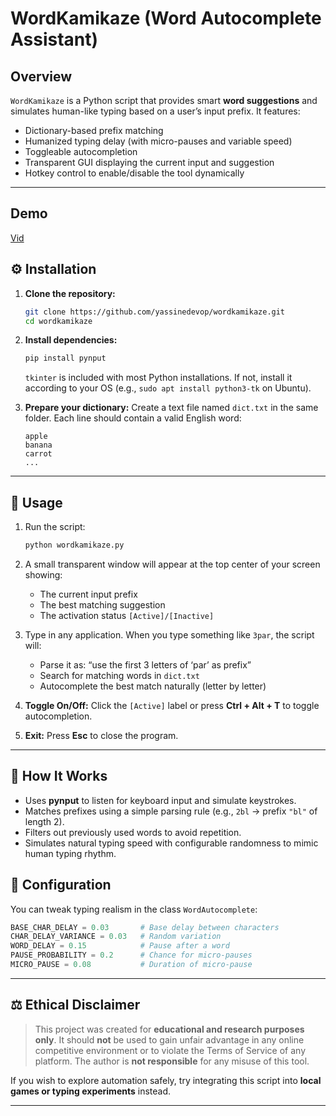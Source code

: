 
# WordKamikaze (Word Autocomplete Assistant)


## Overview

`WordKamikaze` is a Python script that provides smart **word suggestions** and simulates human-like typing based on a user’s input prefix.
It features:

* Dictionary-based prefix matching
* Humanized typing delay (with micro-pauses and variable speed)
* Toggleable autocompletion
* Transparent GUI displaying the current input and suggestion
* Hotkey control to enable/disable the tool dynamically

---
## Demo


[Vid](https://github.com/user-attachments/assets/15a3543a-2362-4d3b-a5d6-54fe740bdde0)

## ⚙️ Installation

1. **Clone the repository:**

   ```bash
   git clone https://github.com/yassinedevop/wordkamikaze.git
   cd wordkamikaze
   ```

2. **Install dependencies:**

   ```bash
   pip install pynput
   ```

   `tkinter` is included with most Python installations.
   If not, install it according to your OS (e.g., `sudo apt install python3-tk` on Ubuntu).

3. **Prepare your dictionary:**
   Create a text file named `dict.txt` in the same folder.
   Each line should contain a valid English word:

   ```
   apple
   banana
   carrot
   ...
   ```

---

## 🚀 Usage

1. Run the script:

   ```bash
   python wordkamikaze.py
   ```

2. A small transparent window will appear at the top center of your screen showing:

   * The current input prefix
   * The best matching suggestion
   * The activation status `[Active]/[Inactive]`

3. Type in any application.
   When you type something like `3par`, the script will:

   * Parse it as: “use the first 3 letters of ‘par’ as prefix”
   * Search for matching words in `dict.txt`
   * Autocomplete the best match naturally (letter by letter)

4. **Toggle On/Off:**
   Click the `[Active]` label or press **Ctrl + Alt + T** to toggle autocompletion.

5. **Exit:**
   Press **Esc** to close the program.

---

## 🧩 How It Works

* Uses **pynput** to listen for keyboard input and simulate keystrokes.
* Matches prefixes using a simple parsing rule (e.g., `2bl` → prefix `"bl"` of length 2).
* Filters out previously used words to avoid repetition.
* Simulates natural typing speed with configurable randomness to mimic human typing rhythm.



## 🧰 Configuration

You can tweak typing realism in the class `WordAutocomplete`:

```python
BASE_CHAR_DELAY = 0.03       # Base delay between characters
CHAR_DELAY_VARIANCE = 0.03   # Random variation
WORD_DELAY = 0.15            # Pause after a word
PAUSE_PROBABILITY = 0.2      # Chance for micro-pauses
MICRO_PAUSE = 0.08           # Duration of micro-pause
```


---

## ⚖️ Ethical Disclaimer

> This project was created for **educational and research purposes only**.
> It should **not** be used to gain unfair advantage in any online competitive environment or to violate the Terms of Service of any platform.
> The author is **not responsible** for any misuse of this tool.

If you wish to explore automation safely, try integrating this script into **local games or typing experiments** instead.

---
